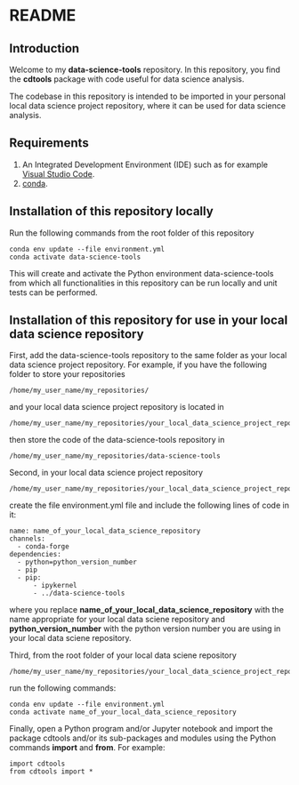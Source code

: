 # README #

## Introduction

Welcome to my **data-science-tools** repository. In this repository, you find the
**cdtools** package with code useful for data science analysis.

The codebase in this repository is intended to be imported in your personal local data
science project repository, where it can be used for data science analysis.

## Requirements

1. An Integrated Development Environment (IDE) such as for example
[Visual Studio Code](https://code.visualstudio.com/).
2. [conda](https://docs.conda.io/projects/conda/en/stable/).

## Installation of this repository locally

Run the following commands from the root folder of this repository

```
conda env update --file environment.yml
conda activate data-science-tools
```

This will create and activate the Python environment data-science-tools from which
all functionalities in this repository can be run locally and unit tests can be
performed.

## Installation of this repository for use in your local data science repository

First, add the data-science-tools repository to the same folder as your local data
science project repository. For example, if you have the following folder to store
your repositories

```
/home/my_user_name/my_repositories/
```

and your local data science project repository is located in

```
/home/my_user_name/my_repositories/your_local_data_science_project_repository
```

then store the code of the data-science-tools repository in

```
/home/my_user_name/my_repositories/data-science-tools
```

Second, in your local data science project repository

```
/home/my_user_name/my_repositories/your_local_data_science_project_repository
```

create the file environment.yml file and include the following lines of code in it:

```
name: name_of_your_local_data_science_repository
channels:
  - conda-forge
dependencies:
  - python=python_version_number
  - pip
  - pip:
      - ipykernel
      - ../data-science-tools
```

where you replace **name_of_your_local_data_science_repository** with the name
appropriate for your local data sciene repository and **python_version_number** with the
python version number you are using in your local data sciene repository.

Third, from the root folder of your local data sciene repository

```
/home/my_user_name/my_repositories/your_local_data_science_project_repository
```

run the following commands:

```
conda env update --file environment.yml
conda activate name_of_your_local_data_science_repository
```

Finally, open a Python program and/or Jupyter notebook and import the package
cdtools and/or its sub-packages and modules using the Python commands **import** and
**from**. For example:

```
import cdtools
from cdtools import *
```
